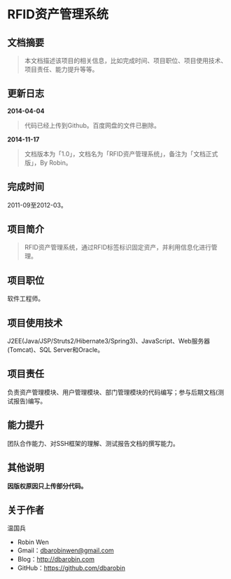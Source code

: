 # RFID资产管理系统 #

## 文档摘要 ##

> 本文档描述该项目的相关信息，比如完成时间、项目职位、项目使用技术、项目责任、能力提升等等。

## 更新日志 ##

**2014-04-04**
> 代码已经上传到Github。百度网盘的文件已删除。 

**2014-11-17**
> 文档版本为「1.0」，文档名为「RFID资产管理系统」，备注为「文档正式版」，By Robin。

## 完成时间 ##

2011-09至2012-03。

## 项目简介 ##

> RFID资产管理系统，通过RFID标签标识固定资产，并利用信息化进行管理。

## 项目职位 ##

软件工程师。

## 项目使用技术 ##

J2EE(Java/JSP/Struts2/Hibernate3/Spring3)、JavaScript、Web服务器(Tomcat)、SQL Server和Oracle。

## 项目责任 ##

负责资产管理模块、用户管理模块、部门管理模块的代码编写；参与后期文档(测试报告)编写。

## 能力提升 ##

团队合作能力、对SSH框架的理解、测试报告文档的撰写能力。

## 其他说明 ##

**因版权原因只上传部分代码。**

## 关于作者 ##

温国兵

* Robin Wen
* Gmail：dbarobinwen@gmail.com
* Blog：http://dbarobin.com
* GitHub：https://github.com/dbarobin
